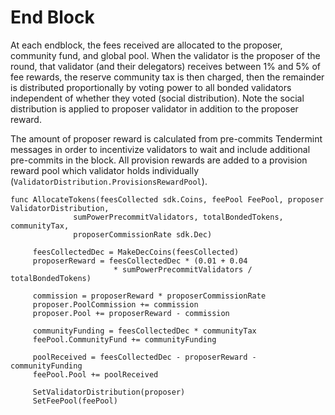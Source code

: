 # End Block

At each endblock, the fees received are allocated to the proposer, community fund,
and global pool.  When the validator is the proposer of the round, that
validator (and their delegators) receives between 1% and 5% of fee rewards, the
reserve community tax is then charged, then the remainder is distributed
proportionally by voting power to all bonded validators independent of whether
they voted (social distribution). Note the social distribution is applied to
proposer validator in addition to the proposer reward. 

The amount of proposer reward is calculated from pre-commits Tendermint
messages in order to incentivize validators to wait and include additional
pre-commits in the block. All provision rewards are added to a provision reward
pool which validator holds individually
(`ValidatorDistribution.ProvisionsRewardPool`). 

```
func AllocateTokens(feesCollected sdk.Coins, feePool FeePool, proposer ValidatorDistribution, 
              sumPowerPrecommitValidators, totalBondedTokens, communityTax, 
              proposerCommissionRate sdk.Dec)

     feesCollectedDec = MakeDecCoins(feesCollected)
     proposerReward = feesCollectedDec * (0.01 + 0.04 
                       * sumPowerPrecommitValidators / totalBondedTokens)

     commission = proposerReward * proposerCommissionRate
     proposer.PoolCommission += commission 
     proposer.Pool += proposerReward - commission
     
     communityFunding = feesCollectedDec * communityTax
     feePool.CommunityFund += communityFunding
     
     poolReceived = feesCollectedDec - proposerReward - communityFunding
     feePool.Pool += poolReceived

     SetValidatorDistribution(proposer)
     SetFeePool(feePool)
```
